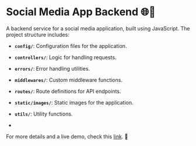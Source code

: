 # Social Media App Backend 🌐💬

A backend service for a social media application, built using JavaScript. The project structure includes:

- **`config/`**: Configuration files for the application.
- **`controllers/`**: Logic for handling requests.
- **`errors/`**: Error handling utilities.
- **`middlewares/`**: Custom middleware functions.
- **`routes/`**: Route definitions for API endpoints.
- **`static/images/`**: Static images for the application.
- **`utils/`**: Utility functions.

- [](url)

For more details and a live demo, check this [link](https://drive.google.com/file/d/16rUBXWDnm5UbTCSYqB1UqpjPtYFNUyRX/view?usp=sharing). 🚀
